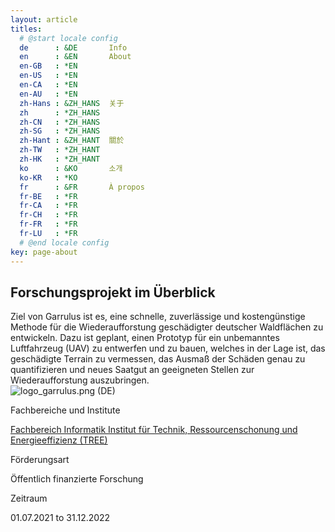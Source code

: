 ```yaml
---
layout: article
titles:
  # @start locale config
  de      : &DE       Info
  en      : &EN       About
  en-GB   : *EN
  en-US   : *EN
  en-CA   : *EN
  en-AU   : *EN
  zh-Hans : &ZH_HANS  关于
  zh      : *ZH_HANS
  zh-CN   : *ZH_HANS
  zh-SG   : *ZH_HANS
  zh-Hant : &ZH_HANT  關於
  zh-TW   : *ZH_HANT
  zh-HK   : *ZH_HANT
  ko      : &KO       소개
  ko-KR   : *KO
  fr      : &FR       À propos
  fr-BE   : *FR
  fr-CA   : *FR
  fr-CH   : *FR
  fr-FR   : *FR
  fr-LU   : *FR
  # @end locale config
key: page-about
---
```


<div class="gr-container snipcss-tnyV1">
  <h2>
    Forschungsprojekt im Überblick
  </h2>
  <div class="infobox-research-facts__infobox gr-row gr-row--no-gutter infobox-research-facts__item">
    <div class="infobox-research-facts__text gr-9 gr-7@m gr-6@s">
      Ziel von Garrulus ist es, eine schnelle, zuverlässige und kostengünstige Methode für die Wiederaufforstung geschädigter deutscher Waldflächen zu entwickeln. Dazu ist geplant, einen Prototyp für ein unbemanntes Luftfahrzeug (UAV) zu entwerfen und zu bauen, welches in der Lage ist, das geschädigte Terrain zu vermessen, das Ausmaß der Schäden genau zu quantifizieren und neues Saatgut an geeigneten Stellen zur Wiederaufforstung auszubringen.
    </div>
    <div class="infobox-research-facts__image gr-3 gr-5@m gr-6@s">
      <div class="picture-item">
        <div class="picture-item__preview picture-item--xl">
          <picture class="responsive-image image">
            <source media="(min-width: 1900px)" srcset="https://www.h-brs.de/sites/default/files/styles/hresize312x175_32/public/teaser/logogarrulus-web.png.webp?itok=NGqhuqEY&amp;t=0129">
            <source media="(min-width: 1360px) and (max-width: 1899px)" srcset="https://www.h-brs.de/sites/default/files/styles/hresize312x175_32/public/teaser/logogarrulus-web.png.webp?itok=NGqhuqEY&amp;t=0129">
            <source media="(min-width: 700px) and (max-width: 1359px)" srcset="https://www.h-brs.de/sites/default/files/styles/hresize312x175_32/public/teaser/logogarrulus-web.png.webp?itok=NGqhuqEY&amp;t=0129">
            <source media="(max-width: 699px)" srcset="https://www.h-brs.de/sites/default/files/styles/hresize312x175_32/public/teaser/logogarrulus-web.png.webp?itok=NGqhuqEY&amp;t=0129">
            <img src="https://www.h-brs.de/sites/default/files/styles/hresize312x175_32/public/teaser/logogarrulus-web.png.webp?itok=NGqhuqEY&amp;t=0129" srcset="https://www.h-brs.de/sites/default/files/styles/hresize312x175_32/public/teaser/logogarrulus-web.png.webp?itok=NGqhuqEY&amp;t=0129, https://www.h-brs.de/sites/default/files/styles/hresize624x350_32/public/teaser/logogarrulus-web.png.webp?itok=NGqhuqEY&amp;t=0129 2x" alt="logo_garrulus.png (DE)">
          </picture>
        </div>
      </div>
    </div>
  </div>
  <div class="infobox-research-facts__cards gr-row gr-row--no-gutter@s tether-target-attached-top tether-element-attached-top tether-element-attached-center tether-target-attached-center">
    <div class="gr-12 gr-6@s infobox-research-facts__item">
      <div class="infobox-research-facts__card">
        <p class="infobox-research-facts__title">
          <i class="icon-hbrs icon-hbrs-diploma">
          </i>
          Fachbereiche und Institute
        </p>
        <div class="infobox-research-facts__links">
          <span class="link--container">
            <a class="link link--internal" href="/de/inf" target="_self">
              Fachbereich Informatik
              <i class="icon-hbrs icon-hbrs-- icon-hbrs-internal">
              </i>
            </a>
          </span>
          <span class="link--container">
            <a class="link link--internal" href="/de/tree" target="_self">
              Institut für Technik, Ressourcenschonung und Energieeffizienz (TREE)
              <i class="icon-hbrs icon-hbrs-- icon-hbrs-internal">
              </i>
            </a>
          </span>
        </div>
      </div>
    </div>
    <div class=" gr-4 gr-6@s infobox-research-facts__item">
      <div class="infobox-research-facts__card">
        <p class="infobox-research-facts__title">
          <i class="icon-hbrs icon-hbrs-hand">
          </i>
          Förderungsart
        </p>
        <div class="infobox-research-facts__body body">
          Öffentlich finanzierte Forschung
        </div>
      </div>
    </div>
    <div class=" gr-4 gr-6@s infobox-research-facts__item">
      <div class="infobox-research-facts__card">
        <p class="infobox-research-facts__title">
          <i class="icon-hbrs icon-hbrs-calendar">
          </i>
          Zeitraum
        </p>
        <p class="infobox-research-facts__daterange">
          01.07.2021 to 31.12.2022
        </p>
      </div>
    </div>
  </div>
</div>

